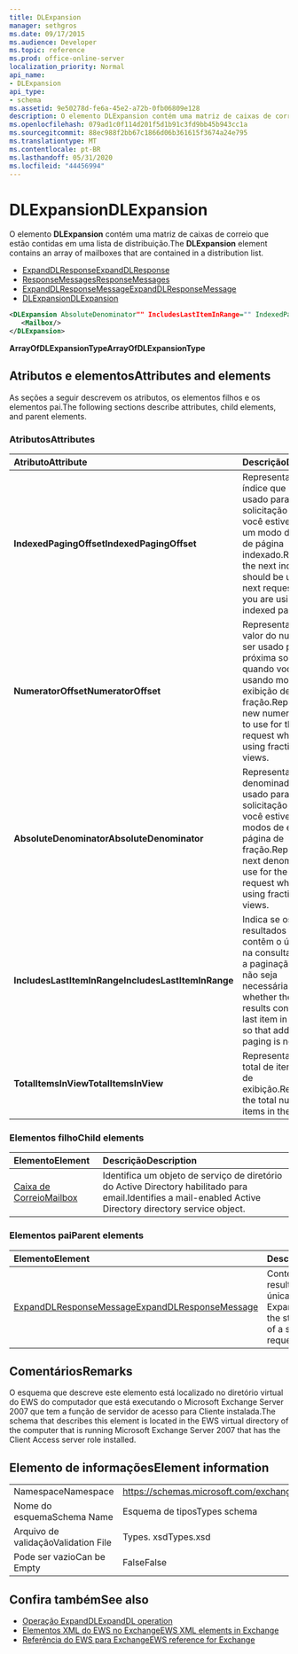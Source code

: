```yaml
---
title: DLExpansion
manager: sethgros
ms.date: 09/17/2015
ms.audience: Developer
ms.topic: reference
ms.prod: office-online-server
localization_priority: Normal
api_name:
- DLExpansion
api_type:
- schema
ms.assetid: 9e50278d-fe6a-45e2-a72b-0fb06809e128
description: O elemento DLExpansion contém uma matriz de caixas de correio que estão contidas em uma lista de distribuição.
ms.openlocfilehash: 079ad1c0f114d201f5d1b91c3fd9bb45b943cc1a
ms.sourcegitcommit: 88ec988f2bb67c1866d06b361615f3674a24e795
ms.translationtype: MT
ms.contentlocale: pt-BR
ms.lasthandoff: 05/31/2020
ms.locfileid: "44456994"
---
```

# <a name="dlexpansion"></a><span data-ttu-id="6b1fc-103">DLExpansion</span><span class="sxs-lookup"><span data-stu-id="6b1fc-103">DLExpansion</span></span>

<span data-ttu-id="6b1fc-104">O elemento **DLExpansion** contém uma matriz de caixas de correio que estão contidas em uma lista de distribuição.</span><span class="sxs-lookup"><span data-stu-id="6b1fc-104">The **DLExpansion** element contains an array of mailboxes that are contained in a distribution list.</span></span> 
  
- [<span data-ttu-id="6b1fc-105">ExpandDLResponse</span><span class="sxs-lookup"><span data-stu-id="6b1fc-105">ExpandDLResponse</span></span>](expanddlresponse.md) 
- [<span data-ttu-id="6b1fc-106">ResponseMessages</span><span class="sxs-lookup"><span data-stu-id="6b1fc-106">ResponseMessages</span></span>](responsemessages.md) 
- [<span data-ttu-id="6b1fc-107">ExpandDLResponseMessage</span><span class="sxs-lookup"><span data-stu-id="6b1fc-107">ExpandDLResponseMessage</span></span>](expanddlresponsemessage.md)
- [<span data-ttu-id="6b1fc-108">DLExpansion</span><span class="sxs-lookup"><span data-stu-id="6b1fc-108">DLExpansion</span></span>](dlexpansion.md)
  
```xml
<DLExpansion AbsoluteDenominator"" IncludesLastItemInRange="" IndexedPagingOffset="" NumeratorOffset="" TotalItemsInView="">
   <Mailbox/>
</DLExpansion>
```

 <span data-ttu-id="6b1fc-109">**ArrayOfDLExpansionType**</span><span class="sxs-lookup"><span data-stu-id="6b1fc-109">**ArrayOfDLExpansionType**</span></span>
## <a name="attributes-and-elements"></a><span data-ttu-id="6b1fc-110">Atributos e elementos</span><span class="sxs-lookup"><span data-stu-id="6b1fc-110">Attributes and elements</span></span>

<span data-ttu-id="6b1fc-111">As seções a seguir descrevem os atributos, os elementos filhos e os elementos pai.</span><span class="sxs-lookup"><span data-stu-id="6b1fc-111">The following sections describe attributes, child elements, and parent elements.</span></span>
  
### <a name="attributes"></a><span data-ttu-id="6b1fc-112">Atributos</span><span class="sxs-lookup"><span data-stu-id="6b1fc-112">Attributes</span></span>

|<span data-ttu-id="6b1fc-113">**Atributo**</span><span class="sxs-lookup"><span data-stu-id="6b1fc-113">**Attribute**</span></span>|<span data-ttu-id="6b1fc-114">**Descrição**</span><span class="sxs-lookup"><span data-stu-id="6b1fc-114">**Description**</span></span>|
|:-----|:-----|
|<span data-ttu-id="6b1fc-115">**IndexedPagingOffset**</span><span class="sxs-lookup"><span data-stu-id="6b1fc-115">**IndexedPagingOffset**</span></span> <br/> |<span data-ttu-id="6b1fc-116">Representa o próximo índice que deve ser usado para a próxima solicitação quando você estiver usando um modo de exibição de página indexado.</span><span class="sxs-lookup"><span data-stu-id="6b1fc-116">Represents the next index that should be used for the next request when you are using an indexed page view.</span></span>  <br/> |
|<span data-ttu-id="6b1fc-117">**NumeratorOffset**</span><span class="sxs-lookup"><span data-stu-id="6b1fc-117">**NumeratorOffset**</span></span> <br/> |<span data-ttu-id="6b1fc-118">Representa o novo valor do numerador a ser usado para a próxima solicitação quando você estiver usando modos de exibição de página de fração.</span><span class="sxs-lookup"><span data-stu-id="6b1fc-118">Represents the new numerator value to use for the next request when you are using fraction page views.</span></span>  <br/> |
|<span data-ttu-id="6b1fc-119">**AbsoluteDenominator**</span><span class="sxs-lookup"><span data-stu-id="6b1fc-119">**AbsoluteDenominator**</span></span> <br/> |<span data-ttu-id="6b1fc-120">Representa o próximo denominador a ser usado para a próxima solicitação quando você estiver usando modos de exibição de página de fração.</span><span class="sxs-lookup"><span data-stu-id="6b1fc-120">Represents the next denominator to use for the next request when you are using fraction page views.</span></span>  <br/> |
|<span data-ttu-id="6b1fc-121">**IncludesLastItemInRange**</span><span class="sxs-lookup"><span data-stu-id="6b1fc-121">**IncludesLastItemInRange**</span></span> <br/> |<span data-ttu-id="6b1fc-122">Indica se os resultados atuais contêm o último item na consulta para que a paginação adicional não seja necessária.</span><span class="sxs-lookup"><span data-stu-id="6b1fc-122">Indicates whether the current results contain the last item in the query so that additional paging is not needed.</span></span>  <br/> |
|<span data-ttu-id="6b1fc-123">**TotalItemsInView**</span><span class="sxs-lookup"><span data-stu-id="6b1fc-123">**TotalItemsInView**</span></span> <br/> |<span data-ttu-id="6b1fc-124">Representa o número total de itens no modo de exibição.</span><span class="sxs-lookup"><span data-stu-id="6b1fc-124">Represents the total number of items in the view.</span></span>  <br/> |
   
### <a name="child-elements"></a><span data-ttu-id="6b1fc-125">Elementos filho</span><span class="sxs-lookup"><span data-stu-id="6b1fc-125">Child elements</span></span>

|<span data-ttu-id="6b1fc-126">**Elemento**</span><span class="sxs-lookup"><span data-stu-id="6b1fc-126">**Element**</span></span>|<span data-ttu-id="6b1fc-127">**Descrição**</span><span class="sxs-lookup"><span data-stu-id="6b1fc-127">**Description**</span></span>|
|:-----|:-----|
|[<span data-ttu-id="6b1fc-128">Caixa de Correio</span><span class="sxs-lookup"><span data-stu-id="6b1fc-128">Mailbox</span></span>](mailbox.md) <br/> |<span data-ttu-id="6b1fc-129">Identifica um objeto de serviço de diretório do Active Directory habilitado para email.</span><span class="sxs-lookup"><span data-stu-id="6b1fc-129">Identifies a mail-enabled Active Directory directory service object.</span></span>  <br/> |
   
### <a name="parent-elements"></a><span data-ttu-id="6b1fc-130">Elementos pai</span><span class="sxs-lookup"><span data-stu-id="6b1fc-130">Parent elements</span></span>

|<span data-ttu-id="6b1fc-131">**Elemento**</span><span class="sxs-lookup"><span data-stu-id="6b1fc-131">**Element**</span></span>|<span data-ttu-id="6b1fc-132">**Descrição**</span><span class="sxs-lookup"><span data-stu-id="6b1fc-132">**Description**</span></span>|
|:-----|:-----|
|[<span data-ttu-id="6b1fc-133">ExpandDLResponseMessage</span><span class="sxs-lookup"><span data-stu-id="6b1fc-133">ExpandDLResponseMessage</span></span>](expanddlresponsemessage.md) <br/> |<span data-ttu-id="6b1fc-134">Contém o status e o resultado de uma única solicitação de ExpandDL.</span><span class="sxs-lookup"><span data-stu-id="6b1fc-134">Contains the status and result of a single ExpandDL request.</span></span>  <br/> |
   
## <a name="remarks"></a><span data-ttu-id="6b1fc-135">Comentários</span><span class="sxs-lookup"><span data-stu-id="6b1fc-135">Remarks</span></span>

<span data-ttu-id="6b1fc-136">O esquema que descreve este elemento está localizado no diretório virtual do EWS do computador que está executando o Microsoft Exchange Server 2007 que tem a função de servidor de acesso para Cliente instalada.</span><span class="sxs-lookup"><span data-stu-id="6b1fc-136">The schema that describes this element is located in the EWS virtual directory of the computer that is running Microsoft Exchange Server 2007 that has the Client Access server role installed.</span></span>
  
## <a name="element-information"></a><span data-ttu-id="6b1fc-137">Elemento de informações</span><span class="sxs-lookup"><span data-stu-id="6b1fc-137">Element information</span></span>

|||
|:-----|:-----|
|<span data-ttu-id="6b1fc-138">Namespace</span><span class="sxs-lookup"><span data-stu-id="6b1fc-138">Namespace</span></span>  <br/> |https://schemas.microsoft.com/exchange/services/2006/types  <br/> |
|<span data-ttu-id="6b1fc-139">Nome do esquema</span><span class="sxs-lookup"><span data-stu-id="6b1fc-139">Schema Name</span></span>  <br/> |<span data-ttu-id="6b1fc-140">Esquema de tipos</span><span class="sxs-lookup"><span data-stu-id="6b1fc-140">Types schema</span></span>  <br/> |
|<span data-ttu-id="6b1fc-141">Arquivo de validação</span><span class="sxs-lookup"><span data-stu-id="6b1fc-141">Validation File</span></span>  <br/> |<span data-ttu-id="6b1fc-142">Types. xsd</span><span class="sxs-lookup"><span data-stu-id="6b1fc-142">Types.xsd</span></span>  <br/> |
|<span data-ttu-id="6b1fc-143">Pode ser vazio</span><span class="sxs-lookup"><span data-stu-id="6b1fc-143">Can be Empty</span></span>  <br/> |<span data-ttu-id="6b1fc-144">False</span><span class="sxs-lookup"><span data-stu-id="6b1fc-144">False</span></span>  <br/> |
   
## <a name="see-also"></a><span data-ttu-id="6b1fc-145">Confira também</span><span class="sxs-lookup"><span data-stu-id="6b1fc-145">See also</span></span>

- [<span data-ttu-id="6b1fc-146">Operação ExpandDL</span><span class="sxs-lookup"><span data-stu-id="6b1fc-146">ExpandDL operation</span></span>](expanddl-operation.md)
- [<span data-ttu-id="6b1fc-147">Elementos XML do EWS no Exchange</span><span class="sxs-lookup"><span data-stu-id="6b1fc-147">EWS XML elements in Exchange</span></span>](ews-xml-elements-in-exchange.md) 
- [<span data-ttu-id="6b1fc-148">Referência do EWS para Exchange</span><span class="sxs-lookup"><span data-stu-id="6b1fc-148">EWS reference for Exchange</span></span>](ews-reference-for-exchange.md)

